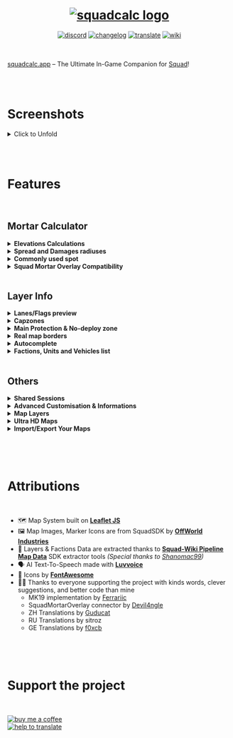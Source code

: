 
<h1 align="center">
    <a href="https://squadcalc.app">
      <img src="./src/img/github/logo.webp" alt="squadcalc logo">
    </a>
</h1>

<div align="center">
    <a href="https://discord.gg/BNPAc5kEJP">  
      <img src="https://img.shields.io/badge/Discord-111?style=for-the-badge&logo=discord&logoColor=white" alt="discord"></a>
    <a href="https://github.com/sh4rkman/SquadCalc/blob/master/CHANGELOG.md">  
      <img src="https://img.shields.io/badge/CHANGELOG-111?style=for-the-badge&logo=github&logoColor=white" alt="changelog"></a>
    <a href="https://github.com/sh4rkman/SquadCalc/wiki/Translating-SquadCalc">  
      <img src="https://img.shields.io/badge/TRANSLATE-111?style=for-the-badge&logo=google-translate&logoColor=white" alt="translate"></a>
    <a href="https://github.com/sh4rkman/SquadCalc/wiki">  
      <img src="https://img.shields.io/badge/WIKI-111?style=for-the-badge&logo=github&logoColor=white" alt="wiki"></a>  
</div>


</br>
</br>

[squadcalc.app](https://squadcalc.app/) – The Ultimate In-Game Companion for [Squad](https://joinsquad.com/)!


</br>




</br>
 
# <b>Screenshots</b>

<details>

  <summary><a>Click to Unfold</a></summary>

  <div align="center">
    <picture><img src="./src/img/github/desktop_ui_1.webp" alt="classic preview"></picture>  
    <picture><img src="./src/img/github/desktop_ui_5.webp" alt="Lane Finder preview"></picture>
    <picture><img src="./src/img/github/desktop_ui_2.webp" alt="topographic preview"></picture>
    <picture><img src="./src/img/github/desktop_ui_6.webp" alt="capzone/mains preview"></picture>
    <picture><img src="./src/img/github/desktop_ui_3.webp" alt="weapon information preview"></picture>
    <picture><img src="./src/img/github/desktop_ui_4.webp" alt="calculations information preview"></picture>
    <!-- <picture><img src="./src/img/github/desktop_ui_0.webp" alt="legacy preview"></picture> -->
  </div>

</details>


</br></br>

# <b>Features</b>

</br>

## Mortar Calculator

<details>
  <summary><b>Elevations Calculations</b></summary>
  </br>
  SquadCalc utilizes heightmaps extracted from the Squad SDK to precisely compute the elevation difference between mortars and targets, automatically adjusting the elevation settings.  

  [Check out the Wiki](https://github.com/sh4rkman/SquadCalc/wiki/Deducing-Altitude) to understand how it works.
</details>

<details>
  <summary><b>Spread and Damages radiuses</b></summary>  
  </br>
  Reduce teamkilling and maximize your damage by visualizing the spread of your shells and the range of their explosions.  
  Check out the Wiki on [Spread](https://github.com/sh4rkman/SquadCalc/wiki/Deducing-Spread) and [Damage](https://github.com/sh4rkman/SquadCalc/wiki/Deducing-Damage-Radius) to understand how it works.

  <div align="center">
    <img width="50%" src="./src/img/github/radiuses.webp" alt="settings">
  </div>
</details>

<details>
  <summary><b>Commonly used spot</b></summary>
  </br>
  Squadcalc is logging up to 15000 weapon positions for each map and each weapons, thus allowing to create a dynamic heatmap of where other players commonly set their weapons. If you're having trouble finding a good spot to place your mortar or weapons, activate the 'Frequent Locations' feature !

  <div align="center">
    <img width="60%" src="./src/img/github/heatmap.webp" alt="commonly used spots">
  </div>
</details>


<details>
  <summary><b>Squad Mortar Overlay Compatibility</b></summary>

  </br>  

  SquadCalc is compatible with [Squad Mortar Overlay](https://github.com/Devil4ngle/SquadMortarOverlay), made by [Devil4ngle](https://github.com/Devil4ngle).  
  Squad Mortar Overlay is a program capturing screenshots from your ingame map and overlaying it with SquadCalc.  

  It allows :
  * Having ingame markers automatically merged into SquadCalc map to quickly place the right targets
  * Having an ingame overlay with the current SquadCalc calculations displayed in front of Squad


  </br>

  ### <div align="center">[> Download Squad Mortar Overlay <](https://github.com/Devil4ngle/SquadMortarOverlay/releases)</div>

</details>

</br>

## Layer Info

<details>
  <summary><b>Lanes/Flags preview</b></summary>
  </br>

  Hover over a flag to preview how selecting it would affect the layer.  
  This allows you to quickly scan how the layer looks at the start of the game, for example.

  <div align="center">
    <picture><img width="70%" src="./src/img/github/layer-finder.gif" alt="capzones"></picture>
  </div>

</details>

<details>
  <summary><b>Capzones</b></summary>
  </br>

  SquadCalc lets you see each precise flag capzone extracted from the game SDK and view it in detail.  
  It helps you find the perfect location for a FOB, the best route to sneak into a cap zone, or even where to fire mortars effectively.

  <div align="center">
    <picture><img width="80%" src="./src/img/github/capzones.webp" alt="capzones"></picture>
  </div>

</details>



<details>
  <summary><b>Main Protection & No-deploy zone</b></summary>
  </br>

  Plan your radios and mortars : squadcalc display every mains protection zones (no vehicles shooting) and no-deploy (radios, mortars, emplacement).

  <div align="center">
    <picture><img width="70%" src="./src/img/github/mains.webp" alt="capzones"></picture>
  </div>

</details>



<details>
  <summary><b>Real map borders</b></summary>
  </br>  

  Each layer can have have it's own playable aera : squadcalc shows the exact invisible map limits.  

  <div align="center">
    <picture><img width="70%" src="./src/img/github/borders.webp" alt="autocomplete"></picture>
  </div>
</details>




<details>
  <summary><b>Autocomplete</b></summary>
  </br>  

  SquadCalc will automatically complete the layer if there is only one possible incoming flag, saving you a few clicks.

</details>





<details>
  <summary><b>Factions, Units and Vehicles list</b></summary>
  </br>  

  Browse every layer available factions, units, and vehicles :

  <div align="center">
    <picture><img width="70%" src="./src/img/github/units.webp" alt="autocomplete"></picture>
  </div>

  <br>

  You can also pin the enemy vehicles list to your map and set timers when you destroy them : you will receive a sound notification when they respawn !

  <div align="center">
    <picture><img width="70%" src="./src/img/github/timer.webp" alt="autocomplete"></picture>
  </div>

</details>


</br>


## Others


<details>
  <summary><b>Shared Sessions</b></summary>
  </br>

  Start a shared session and invite your friends!  

  Collaborate on a single map, sharing markers, weapons, and targets in real time.
  Synchronize your mortar targets more efficiently, strategize together, and develop tactics seamlessly.

  Sessions works up to 10 participants.

  <div align="center">
    <picture><img width="100%" src="./src/img/github/sessions.webp" alt="map layers"></picture>
  </div>
  
</details>




<details>
  <summary><b>Advanced Customisation & Informations</b></summary>
  </br>

  Want to see Spread radius, time of flight, distance AND bearing for each targets ? You can.  
  Rather have a minimalist/non-clustered map ? you can too. Hop in settings to customise everything.

  Get a better and complete understanding of your shots and visualise a simulation of the projectile path and the terrain between you and your targets. You can even see if terrain is going to block your projectiles when using low angle weapons ! (UB/GRAD) 

  <div align="center">
    <picture>
        <img width="60%" src="./src/img/github/settings.webp" alt="settings">
    </picture>
      <picture>
      <img width="46%" src="./src/img/github/simulation.webp" alt="target information">
    </picture>
    <picture>
      <img width="40%" src="./src/img/github/weaponInformation.webp" alt="weapon information">
    </picture>
  </div>
</details>



<details>
  <summary><b>Map Layers</b></summary>
  </br>

  <div align="center">
    <picture><img width="50%" src="./src/img/github/layers.webp" alt="map layers"></picture>
  </div>

  ### Base map :
  The classic, straight from the game base map.  

  ### Terrain map :
  Base map enhanced with bumpmap from SDK's heightmap. Add a better comprehension of terrain.  
  Also known as "why the fuck is it not the default ingame map?"

  ### Topographic map :
  A mix of bump map, contour map with a touch of hypsometric colors for a complete understanding of map reliefs.

</details>



<details>
  <summary><b>Ultra HD Maps</b></summary>
  </br>

  <div align="center">
    <picture><img width="80%" src="./src/img/github/hdmaps.webp" alt="map layers"></picture>
    <div align="center">UHD Maps vs regular ingame map image</div>
  </div>


  <br>

  With a single click, you can switch the map to a high-definition version powered by AI upscaling. The HD maps are 8192×8192 resolution images, letting you explore every part of the map in ultra-sharp detail right within the Leaflet interface.

</details>



<details>
  <summary><b>Import/Export Your Maps</b></summary>
  </br>

  <br>

  <div align="center">
    <picture><img width="50%" src="./src/img/github/import_export.webp" alt="Map Import/Export Preview"></picture>
  </div>

  <br>

  Easily export your map and markers to an offline file for backup or sharing. To restore them later, just drag and drop the file into SquadCalc—your markers will be instantly loaded. These files are also perfect for sharing with teammates to ensure everyone’s on the same page.

</details>

</br></br></br>
# **Attributions**
</br>

* 🗺️ Map System built on **[Leaflet JS](https://leafletjs.com/)**
* 🖼️ Map Images, Marker Icons are from SquadSDK by **[OffWorld Industries](https://www.offworldindustries.com/)**
* 🧮 Layers & Factions Data are extracted thanks to **[Squad-Wiki Pipeline Map Data](https://github.com/Squad-Wiki/squad-wiki-pipeline-map-data)** SDK extractor tools *(Special thanks to [Shanomac99](https://github.com/Shanomac99))*
* 🗣️ AI Text-To-Speech made with **[Luvvoice](https://luvvoice.com/)** 
* 🔣 Icons by **[FontAwesome](https://fontawesome.com/icons)**
* 👌🏼 Thanks to everyone supporting the project with kinds words, clever suggestions, and better code than mine
  * MK19 implementation by [Ferrariic](https://github.com/Ferrariic)
  * SquadMortarOverlay connector by [Devil4ngle](https://github.com/Devil4ngle)
  * ZH Translations by [Guducat](https://github.com/Guducat)
  * RU Translations by sitroz
  * GE Translations by [f0xcb](https://github.com/f0xcb) 




</br></br></br>
# **Support the project**
</br>

[![buy me a coffee](https://img.shields.io/badge/BUY%20ME%20A%20COFFEE-b12222?style=for-the-badge&logo=buy-me-a-coffee&logoColor=white)](https://buymeacoffee.com/sharkman)  
[![help to translate](https://img.shields.io/badge/HELP%20TO%20TRANSLATE-111?style=for-the-badge&logo=google-translate&logoColor=white)](https://github.com/sh4rkman/SquadCalc/wiki/Translating-SquadCalc)


